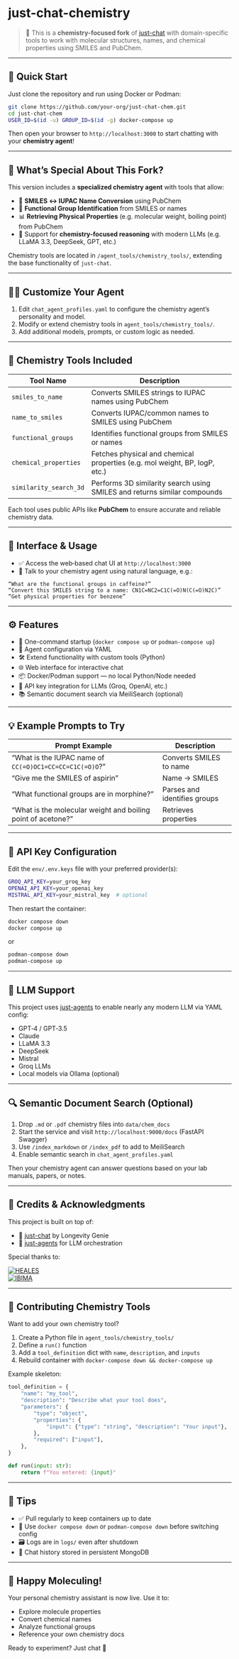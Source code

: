 # just-chat-chemistry

> 🧪 This is a **chemistry-focused fork** of [just-chat](https://github.com/longevity-genie/just-chat) with domain-specific tools to work with molecular structures, names, and chemical properties using SMILES and PubChem.

---

## 🚀 Quick Start

Just clone the repository and run using Docker or Podman:

```bash
git clone https://github.com/your-org/just-chat-chem.git
cd just-chat-chem
USER_ID=$(id -u) GROUP_ID=$(id -g) docker-compose up
```

Then open your browser to `http://localhost:3000` to start chatting with your **chemistry agent**!

---

## 🧪 What’s Special About This Fork?

This version includes a **specialized chemistry agent** with tools that allow:

- 🔁 **SMILES ↔ IUPAC Name Conversion** using PubChem  
- 🧬 **Functional Group Identification** from SMILES or names  
- 📊 **Retrieving Physical Properties** (e.g. molecular weight, boiling point) from PubChem  
- 🧠 Support for **chemistry-focused reasoning** with modern LLMs (e.g. LLaMA 3.3, DeepSeek, GPT, etc.)

Chemistry tools are located in `/agent_tools/chemistry_tools/`, extending the base functionality of `just-chat`.

---

## 🧑‍🔬 Customize Your Agent

1. Edit `chat_agent_profiles.yaml` to configure the chemistry agent’s personality and model.  
2. Modify or extend chemistry tools in `agent_tools/chemistry_tools/`.  
3. Add additional models, prompts, or custom logic as needed.

---

## 🔬 Chemistry Tools Included

| Tool Name                | Description                                                                 |
|--------------------------|-----------------------------------------------------------------------------|
| `smiles_to_name`         | Converts SMILES strings to IUPAC names using PubChem                        |
| `name_to_smiles`         | Converts IUPAC/common names to SMILES using PubChem                         |
| `functional_groups`      | Identifies functional groups from SMILES or names                           |
| `chemical_properties`    | Fetches physical and chemical properties (e.g. mol weight, BP, logP, etc.)  |
| `similarity_search_3d`   | Performs 3D similarity search using SMILES and returns similar compounds    |

Each tool uses public APIs like **PubChem** to ensure accurate and reliable chemistry data.

---

## 💬 Interface & Usage

- ✅ Access the web‑based chat UI at `http://localhost:3000`  
- 🧪 Talk to your chemistry agent using natural language, e.g.:

```text
“What are the functional groups in caffeine?”
“Convert this SMILES string to a name: CN1C=NC2=C1C(=O)N(C(=O)N2C)”
“Get physical properties for benzene”
```

---

## ⚙️ Features

- 🚀 One-command startup (`docker compose up` or `podman-compose up`)  
- 🧠 Agent configuration via YAML  
- 🛠️ Extend functionality with custom tools (Python)  
- 🌐 Web interface for interactive chat  
- 📦 Docker/Podman support — no local Python/Node needed  
- 🔑 API key integration for LLMs (Groq, OpenAI, etc.)  
- 📚 Semantic document search via MeiliSearch (optional)

---

## 💡 Example Prompts to Try

| Prompt Example                                               | Description                    |
|--------------------------------------------------------------|--------------------------------|
| “What is the IUPAC name of `CC(=O)OC1=CC=CC=C1C(=O)O`?”      | Converts SMILES to name        |
| “Give me the SMILES of aspirin”                              | Name → SMILES                  |
| “What functional groups are in morphine?”                    | Parses and identifies groups   |
| “What is the molecular weight and boiling point of acetone?” | Retrieves properties           |

---

## 🔐 API Key Configuration

Edit the `env/.env.keys` file with your preferred provider(s):

```bash
GROQ_API_KEY=your_groq_key
OPENAI_API_KEY=your_openai_key
MISTRAL_API_KEY=your_mistral_key  # optional
```

Then restart the container:

```bash
docker compose down
docker compose up
```

or

```bash
podman-compose down
podman-compose up
```

---

## 🧠 LLM Support

This project uses [just-agents](https://github.com/longevity-genie/just-agents) to enable nearly any modern LLM via YAML config:

- GPT‑4 / GPT‑3.5  
- Claude  
- LLaMA 3.3  
- DeepSeek  
- Mistral  
- Groq LLMs  
- Local models via Ollama (optional)

---

## 🔍 Semantic Document Search (Optional)

1. Drop `.md` or `.pdf` chemistry files into `data/chem_docs`  
2. Start the service and visit `http://localhost:9000/docs` (FastAPI Swagger)  
3. Use `/index_markdown` or `/index_pdf` to add to MeiliSearch  
4. Enable semantic search in `chat_agent_profiles.yaml`  

Then your chemistry agent can answer questions based on your lab manuals, papers, or notes.

---

## 🤝 Credits & Acknowledgments

This project is built on top of:

- 🔗 [just-chat](https://github.com/longevity-genie/just-chat) by Longevity Genie  
- 🧠 [just-agents](https://github.com/longevity-genie/just-agents) for LLM orchestration

Special thanks to:

[![HEALES](images/heales.jpg)](https://heales.org/)  
[![IBIMA](images/IBIMA.jpg)](https://ibima.med.uni-rostock.de/)

---

## 🧪 Contributing Chemistry Tools

Want to add your own chemistry tool?

1. Create a Python file in `agent_tools/chemistry_tools/`  
2. Define a `run()` function  
3. Add a `tool_definition` dict with `name`, `description`, and `inputs`  
4. Rebuild container with `docker-compose down && docker-compose up`

Example skeleton:

```python
tool_definition = {
    "name": "my_tool",
    "description": "Describe what your tool does",
    "parameters": {
        "type": "object",
        "properties": {
            "input": {"type": "string", "description": "Your input"},
        },
        "required": ["input"],
    },
}

def run(input: str):
    return f"You entered: {input}"
```

---

## 🧼 Tips

- ✅ Pull regularly to keep containers up to date  
- 🧹 Use `docker compose down` or `podman-compose down` before switching config  
- 🗃️ Logs are in `logs/` even after shutdown  
- 💬 Chat history stored in persistent MongoDB

---

## 🧪 Happy Moleculing!

Your personal chemistry assistant is now live. Use it to:

- Explore molecule properties  
- Convert chemical names  
- Analyze functional groups  
- Reference your own chemistry docs

Ready to experiment? Just chat 🔬
